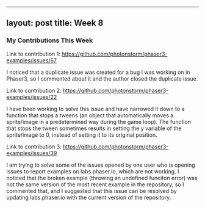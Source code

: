 
---
layout: post
title: Week 8
---

### My Contributions This Week
Link to contribution 1: <https://github.com/photonstorm/phaser3-examples/issues/67>

I noticed that a duplicate issue was created for a bug I was working on in Phaser3, so I commented about it and the author closed the duplicate issue.

Link to contribution 2: <https://github.com/photonstorm/phaser3-examples/issues/22>

I have been working to solve this issue and have narrowed it down to a function that stops a tweens (an object that automatically moves a sprite/image in a predetermined way during the game loop). The function that stops the tween sometimes results in setting the y variable of the sprite/image to 0, instead of setting it to its original position. 

Link to contribution 3: <https://github.com/photonstorm/phaser3-examples/issues/39>

I am trying to solve some of the issues opened by one user who is opening issues to report examples on labs.phaser.io, which are not working. I noticed that the broken example (throwing an undefined funciton error) was not the same version of the most recent example in the repository, so I commented that, and I suggested that this issue can be resolved by updating labs.phaser.io with the current version of the repository.


